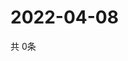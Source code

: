 # 2022-04-08
  共 0条

  <!-- BEGIN -->
  <!-- 最后更新时间Fri Apr 08 2022 23:03:52 GMT+0000 (Coordinated Universal Time) -->
  
  <!-- END -->
  
  